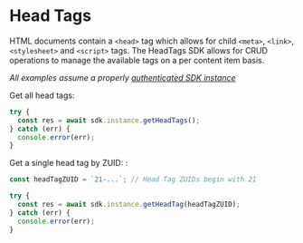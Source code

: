 # Head Tags

HTML documents contain a `<head>` tag which allows for child `<meta>`, `<link>`, `<stylesheet>` and `<script>` tags. The HeadTags SDK allows for CRUD operations to manage the available tags on a per content item basis.

_All examples assume a properly_ [_authenticated SDK instance_](tools/node-sdk/instantiation.md)

Get all head tags:

```javascript
try {
  const res = await sdk.instance.getHeadTags();
} catch (err) {
  console.error(err);
}
```

Get a single head tag by ZUID: :

```javascript
const headTagZUID = `21-...`; // Head Tag ZUIDs begin with 21

try {
  const res = await sdk.instance.getHeadTag(headTagZUID);
} catch (err) {
  console.error(err);
}
```

